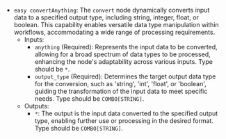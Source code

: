 - `easy convertAnything`: The `convert` node dynamically converts input data to a specified output type, including string, integer, float, or boolean. This capability enables versatile data type manipulation within workflows, accommodating a wide range of processing requirements.
    - Inputs:
        - `anything` (Required): Represents the input data to be converted, allowing for a broad spectrum of data types to be processed, enhancing the node's adaptability across various inputs. Type should be `*`.
        - `output_type` (Required): Determines the target output data type for the conversion, such as 'string', 'int', 'float', or 'boolean', guiding the transformation of the input data to meet specific needs. Type should be `COMBO[STRING]`.
    - Outputs:
        - `*`: The output is the input data converted to the specified output type, enabling further use or processing in the desired format. Type should be `COMBO[STRING]`.
